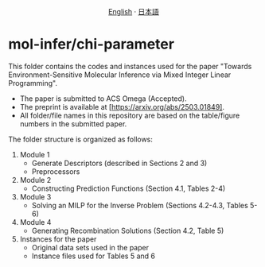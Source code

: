 <p align="center">
  <a href="/chi_parameter/README.md">English</a>
  ·
  <a href="/chi_parameter/README_jp.md">日本語</a>
</p>

# mol-infer/chi-parameter

This folder contains the codes and instances used for the paper "Towards Environment-Sensitive Molecular Inference via Mixed Integer Linear Programming".

- The paper is submitted to ACS Omega (Accepted). 
- The preprint is available at [https://arxiv.org/abs/2503.01849].
- All folder/file names in this repository are based on the table/figure numbers in the submitted paper.

The folder structure is organized as follows:
1. Module 1
   - Generate Descriptors (described in Sections 2 and 3)
   - Preprocessors
1. Module 2
   - Constructing Prediction Functions (Section 4.1, Tables 2-4)
1. Module 3
   - Solving an MILP for the Inverse Problem (Sections 4.2-4.3, Tables 5-6)
1. Module 4
   - Generating Recombination Solutions (Section 4.2, Table 5)
1. Instances for the paper
   - Original data sets used in the paper
   - Instance files used for Tables 5 and 6

